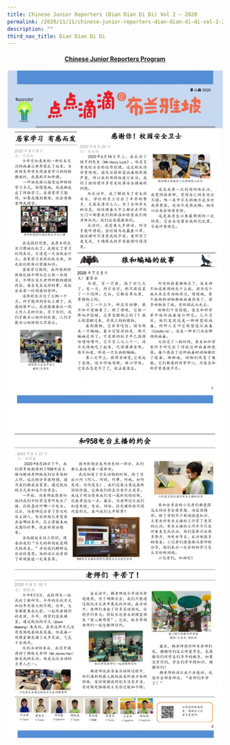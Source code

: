 ```yaml
---
title: Chinese Junior Reporters (Dian Dian Di Di) Vol 2 – 2020
permalink: /2020/11/11/chinese-junior-reporters-dian-dian-di-di-vol-2-2020/
description: ""
third_nav_title: Dian Dian Di Di
---
```

<h4 style="text-align: center;"><strong><a class="fl-button" role="button" href="/chinese-junior-reporters-videos/" target="_blank" rel="noopener"><span class="fl-button-text">Chinese Junior Reporters Program</span></a></strong></h4>
<img src="/images/Final4_BRPS-CL-Newspaper-2020_1011-page-001-663x1024.jpg">
<img src="/images/Final4_BRPS-CL-Newspaper-2020_1011-page-002-663x1024.jpg">